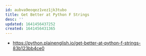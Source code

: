 ```yaml
---
id: aubva9eoqez1vez1jk3tubo
title: Get Better at Python F Strings
desc: ''
updated: 1641456437252
created: 1641456431365
---
```



- <https://python.plainenglish.io/get-better-at-python-f-strings-83b123bb4ce0>
